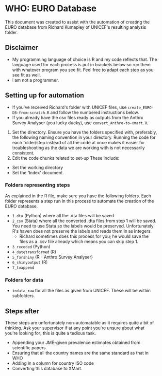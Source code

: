 # WHO: EURO Database
This document was created to assist with the automation of creating the EURO database from Richard Kumapley of UNICEF's resulting analysis folder.

## Disclaimer

- My programming language of choice is R and my code reflects that. The language used for each process is put in brackets below so run them with whatever program you see fit. Feel free to adapt each step as you see fit as well.
- I am not a programmer.

## Setting up for automation

- If you've received Richard's folder with UNICEF files, use `create_EURO-DB-from-scratch.R` and follow the numbered instructions below.
- If you already have the csv files ready as outputs from the Anthro Survey Analyser (you lucky ducky), use `convert_Anthro-to-xmart.R`.

1. Set the directory. Ensure you have the folders specified with, preferably, the following naming convention in your directory. Running the code for each folder/step instead of all the code at once makes it easier for troubleshooting as the data we are working with is not necessarily consistent.
2. Edit the code chunks related to set-up These include:
  * Set the working directory
  * Set the 'Index' document.

### Folders representing steps

As explained in the R file, make sure you have the following folders. Each folder represents a step run in this process to automate the creation of the EURO database.

* `1_dta` (Python) where all the .dta files will be saved
* `2_csv` (Stata) where all the converted .dta files from step 1 will be saved. You need to use Stata so the labels would be preserved. Unfortunately R's haven does not preserve the labels and reads them in as integers.
  * Richard sometimes does this process for you; he would save the files as a .csv file already which means you can skip step 1.
* `3_recoded` (Python)
* `4_datetransformed` (R)
* `5_forshiny` (R - Anthro Survey Analyser)
* `6_shinyoutput` (R)
* `7_toappend`

### Folders for data

* `indata_raw` for all the files as given from UNICEF. These will be within subfolders.

## Steps after

These steps are unfortunately non-automatable as it requires quite a bit of thinking. Ask your supervisor if at any point you're unsure about what you're looking for; this is quite a tedious task.

* Appending your JME-given prevalence estimates obtained from scientific papers
* Ensuring that all the country names are the same standard as that in WHO
* Adding in a column for country ISO code
* Converting this database to XMart.

